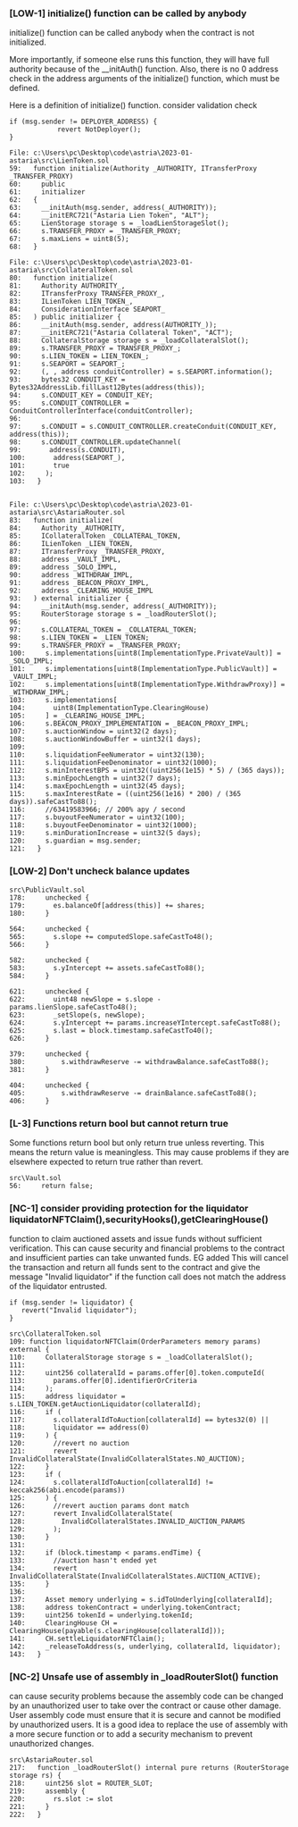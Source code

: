 ### [LOW-1] initialize() function can be called by anybody
initialize() function can be called anybody when the contract is not initialized.

More importantly, if someone else runs this function, they will have full authority because of the __initAuth() function. Also, there is no 0 address check in the address arguments of the initialize() function, which must be defined.

Here is a definition of initialize() function.
consider validation check
``` solidity
if (msg.sender != DEPLOYER_ADDRESS) {
            revert NotDeployer();
}
```

``` solidity
File: c:\Users\pc\Desktop\code\astria\2023-01-astaria\src\LienToken.sol
59:   function initialize(Authority _AUTHORITY, ITransferProxy _TRANSFER_PROXY)
60:     public
61:     initializer
62:   {
63:     __initAuth(msg.sender, address(_AUTHORITY));
64:     __initERC721("Astaria Lien Token", "ALT");
65:     LienStorage storage s = _loadLienStorageSlot();
66:     s.TRANSFER_PROXY = _TRANSFER_PROXY;
67:     s.maxLiens = uint8(5);
68:   } 
```

``` solidity
File: c:\Users\pc\Desktop\code\astria\2023-01-astaria\src\CollateralToken.sol
80:   function initialize(
81:     Authority AUTHORITY_,
82:     ITransferProxy TRANSFER_PROXY_,
83:     ILienToken LIEN_TOKEN_,
84:     ConsiderationInterface SEAPORT_
85:   ) public initializer {
86:     __initAuth(msg.sender, address(AUTHORITY_));
87:     __initERC721("Astaria Collateral Token", "ACT");
88:     CollateralStorage storage s = _loadCollateralSlot();
89:     s.TRANSFER_PROXY = TRANSFER_PROXY_;
90:     s.LIEN_TOKEN = LIEN_TOKEN_;
91:     s.SEAPORT = SEAPORT_;
92:     (, , address conduitController) = s.SEAPORT.information();
93:     bytes32 CONDUIT_KEY = Bytes32AddressLib.fillLast12Bytes(address(this));
94:     s.CONDUIT_KEY = CONDUIT_KEY;
95:     s.CONDUIT_CONTROLLER = ConduitControllerInterface(conduitController);
96: 
97:     s.CONDUIT = s.CONDUIT_CONTROLLER.createConduit(CONDUIT_KEY, address(this));
98:     s.CONDUIT_CONTROLLER.updateChannel(
99:       address(s.CONDUIT),
100:       address(SEAPORT_),
101:       true
102:     );
103:   }
```

``` solidity

File: c:\Users\pc\Desktop\code\astria\2023-01-astaria\src\AstariaRouter.sol
83:   function initialize(
84:     Authority _AUTHORITY,
85:     ICollateralToken _COLLATERAL_TOKEN,
86:     ILienToken _LIEN_TOKEN,
87:     ITransferProxy _TRANSFER_PROXY,
88:     address _VAULT_IMPL,
89:     address _SOLO_IMPL,
90:     address _WITHDRAW_IMPL,
91:     address _BEACON_PROXY_IMPL,
92:     address _CLEARING_HOUSE_IMPL
93:   ) external initializer {
94:     __initAuth(msg.sender, address(_AUTHORITY));
95:     RouterStorage storage s = _loadRouterSlot();
96: 
97:     s.COLLATERAL_TOKEN = _COLLATERAL_TOKEN;
98:     s.LIEN_TOKEN = _LIEN_TOKEN;
99:     s.TRANSFER_PROXY = _TRANSFER_PROXY;
100:     s.implementations[uint8(ImplementationType.PrivateVault)] = _SOLO_IMPL;
101:     s.implementations[uint8(ImplementationType.PublicVault)] = _VAULT_IMPL;
102:     s.implementations[uint8(ImplementationType.WithdrawProxy)] = _WITHDRAW_IMPL;
103:     s.implementations[
104:       uint8(ImplementationType.ClearingHouse)
105:     ] = _CLEARING_HOUSE_IMPL;
106:     s.BEACON_PROXY_IMPLEMENTATION = _BEACON_PROXY_IMPL;
107:     s.auctionWindow = uint32(2 days);
108:     s.auctionWindowBuffer = uint32(1 days);
109: 
110:     s.liquidationFeeNumerator = uint32(130);
111:     s.liquidationFeeDenominator = uint32(1000);
112:     s.minInterestBPS = uint32((uint256(1e15) * 5) / (365 days));
113:     s.minEpochLength = uint32(7 days);
114:     s.maxEpochLength = uint32(45 days);
115:     s.maxInterestRate = ((uint256(1e16) * 200) / (365 days)).safeCastTo88();
116:     //63419583966; // 200% apy / second
117:     s.buyoutFeeNumerator = uint32(100);
118:     s.buyoutFeeDenominator = uint32(1000);
119:     s.minDurationIncrease = uint32(5 days);
120:     s.guardian = msg.sender;
121:   }

```

### [LOW-2]  Don't uncheck balance updates
``` solidity
src\PublicVault.sol
178:     unchecked {
179:       es.balanceOf[address(this)] += shares;
180:     }

564:     unchecked {
565:       s.slope += computedSlope.safeCastTo48();
566:     }

582:     unchecked {
583:       s.yIntercept += assets.safeCastTo88();
584:     }

621:     unchecked {
622:       uint48 newSlope = s.slope - params.lienSlope.safeCastTo48();
623:       _setSlope(s, newSlope);
624:       s.yIntercept += params.increaseYIntercept.safeCastTo88();
625:       s.last = block.timestamp.safeCastTo40();
626:     }

379:     unchecked {
380:         s.withdrawReserve -= withdrawBalance.safeCastTo88();
381:     }

404:     unchecked {
405:         s.withdrawReserve -= drainBalance.safeCastTo88();
406:     }

```

### [L-3] Functions return bool but cannot return true
Some functions return bool but only return true unless reverting. This means the return value is meaningless. This may cause problems if they are elsewhere expected to return true rather than revert.

``` solidity
src\Vault.sol
56:     return false;
```

### [NC-1] consider providing protection for the liquidator liquidatorNFTClaim(),securityHooks(),getClearingHouse()
function to claim auctioned assets and issue funds without sufficient verification. This can cause security and financial problems to the contract and insufficient parties can take unwanted funds.
EG added
This will cancel the transaction and return all funds sent to the contract and give the message "Invalid liquidator" if the function call does not match the address of the liquidator entrusted.
``` solidity
if (msg.sender != liquidator) {
   revert("Invalid liquidator");
}
```

``` solidity
src\CollateralToken.sol
109: function liquidatorNFTClaim(OrderParameters memory params) external {
110:     CollateralStorage storage s = _loadCollateralSlot();
111: 
112:     uint256 collateralId = params.offer[0].token.computeId(
113:       params.offer[0].identifierOrCriteria
114:     );
115:     address liquidator = s.LIEN_TOKEN.getAuctionLiquidator(collateralId);
116:     if (
117:       s.collateralIdToAuction[collateralId] == bytes32(0) ||
118:       liquidator == address(0)
119:     ) {
120:       //revert no auction
121:       revert InvalidCollateralState(InvalidCollateralStates.NO_AUCTION);
122:     }
123:     if (
124:       s.collateralIdToAuction[collateralId] != keccak256(abi.encode(params))
125:     ) {
126:       //revert auction params dont match
127:       revert InvalidCollateralState(
128:         InvalidCollateralStates.INVALID_AUCTION_PARAMS
129:       );
130:     }
131: 
132:     if (block.timestamp < params.endTime) {
133:       //auction hasn't ended yet
134:       revert InvalidCollateralState(InvalidCollateralStates.AUCTION_ACTIVE);
135:     }
136: 
137:     Asset memory underlying = s.idToUnderlying[collateralId];
138:     address tokenContract = underlying.tokenContract;
139:     uint256 tokenId = underlying.tokenId;
140:     ClearingHouse CH = ClearingHouse(payable(s.clearingHouse[collateralId]));
141:     CH.settleLiquidatorNFTClaim();
142:     _releaseToAddress(s, underlying, collateralId, liquidator);
143:   }
``` 

### [NC-2] Unsafe use of assembly in _loadRouterSlot() function
can cause security problems because the assembly code can be changed by an unauthorized user to take over the contract or cause other damage. User assembly code must ensure that it is secure and cannot be modified by unauthorized users. It is a good idea to replace the use of assembly with a more secure function or to add a security mechanism to prevent unauthorized changes.
``` solidity
src\AstariaRouter.sol
217:   function _loadRouterSlot() internal pure returns (RouterStorage storage rs) {
218:     uint256 slot = ROUTER_SLOT;
219:     assembly {
220:       rs.slot := slot
221:     }
222:   }
```